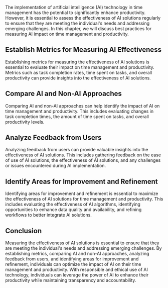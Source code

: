 

The implementation of artificial intelligence (AI) technology in time management has the potential to significantly enhance productivity. However, it is essential to assess the effectiveness of AI solutions regularly to ensure that they are meeting the individual's needs and addressing emerging challenges. In this chapter, we will discuss best practices for measuring AI impact on time management and productivity.

Establish Metrics for Measuring AI Effectiveness
------------------------------------------------

Establishing metrics for measuring the effectiveness of AI solutions is essential to evaluate their impact on time management and productivity. Metrics such as task completion rates, time spent on tasks, and overall productivity can provide insights into the effectiveness of AI solutions.

Compare AI and Non-AI Approaches
--------------------------------

Comparing AI and non-AI approaches can help identify the impact of AI on time management and productivity. This includes evaluating changes in task completion times, the amount of time spent on tasks, and overall productivity levels.

Analyze Feedback from Users
---------------------------

Analyzing feedback from users can provide valuable insights into the effectiveness of AI solutions. This includes gathering feedback on the ease of use of AI solutions, the effectiveness of AI solutions, and any challenges or issues encountered during AI implementation.

Identify Areas for Improvement and Refinement
---------------------------------------------

Identifying areas for improvement and refinement is essential to maximize the effectiveness of AI solutions for time management and productivity. This includes evaluating the effectiveness of AI algorithms, identifying opportunities to enhance data quality and availability, and refining workflows to better integrate AI solutions.

Conclusion
----------

Measuring the effectiveness of AI solutions is essential to ensure that they are meeting the individual's needs and addressing emerging challenges. By establishing metrics, comparing AI and non-AI approaches, analyzing feedback from users, and identifying areas for improvement and refinement, individuals can optimize the impact of AI on their time management and productivity. With responsible and ethical use of AI technology, individuals can leverage the power of AI to enhance their productivity while maintaining transparency and accountability.
